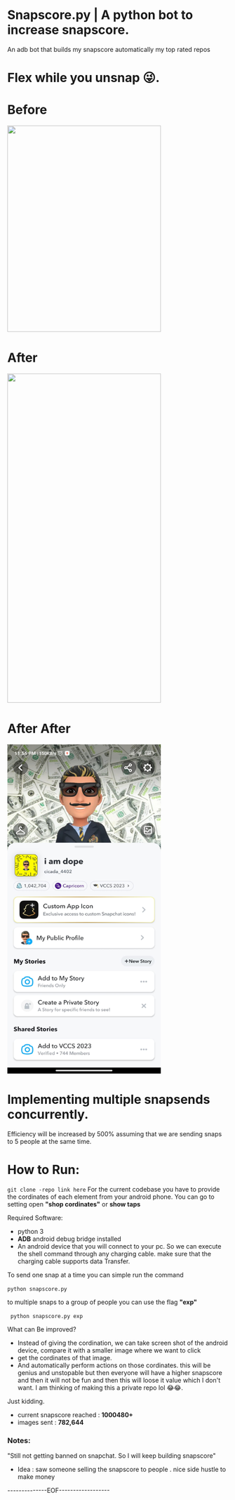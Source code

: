 # Snapscore.py | A python bot to increase snapscore.
An adb bot that builds my snapscore automatically
my top rated repos
# Flex while you unsnap 😜.

# Before

<img src=before.jpeg height=470 width=350>

# After

<img src=after.jpeg height=750 width=350>

# After After 
<img src=snapscore.jpg height=750 width=350>

# Implementing multiple snapsends concurrently.
Efficiency will be increased by 500% assuming that we are sending snaps to 5 people at the same time.

# How to Run: 

```git clone -repo link here```
For the current codebase you have to provide the cordinates of each element from your android phone. You can go to setting open **"shop cordinates"** or **show taps**

Required Software: 
* python 3
* **ADB** android debug bridge installed
* An android device that you will connect to your pc. So we can execute the shell command through any charging cable. make sure that the charging cable supports data Transfer.

To send one snap at a time you can simple run the command

```python snapscore.py```

to multiple snaps to a group of people you can use the flag **"exp"**

``` python snapscore.py exp```


What can Be improved? 
* Instead of giving the cordination, we can take screen shot of the android device, compare it with a smaller image where we want to click
* get the cordinates of that image.
* And automatically perform actions on those cordinates. this will be genius and unstopable but then everyone will have a higher snapscore and then it will not be fun and then this will loose it value which I don't want. I am thinking of making this a private repo lol 😂😂.

Just kidding. 

* current snapscore reached : **1000480+**
* images sent : **782,644**
### Notes: 
"Still not getting banned on snapchat. So I will keep building snapscore"
- Idea : saw someone selling the snapscore to people . nice side hustle to make money


--------------EOF------------------